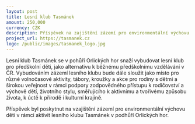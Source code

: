 ```yaml
---
layout: post
title: Lesní klub Tasmánek
amount: 250,000
currency: CZK
description: Příspěvek na zajištění zázemí pro environmentální výchovu dětí v rámci aktivit lesního klubu Tasmánek v podhůří Orlických hor
project_url: https://tasmanek.cz
logo: /public/images/tasmanek_logo.jpg
---
```


Lesní klub Tasmánek se v pohůří Orlických hor snaží vybudovat lesní klub pro předškolní děti, jako alternativu k běžnému předškolnímu vzdělávání v ČR. Vybudováním zázemí lesního klubu bude dále sloužit jako místo pro různé volnočasové aktivity, tábory, kroužky a akce pro rodiny s dětmi a širokou veřejnost v rámci podpory zodpovědného přístupu k rodičovství a výchově dětí, životního stylu, směřujícího k aktivnímu a tvořivému způsobu života, k úctě k přírodě i kulturní krajině.

Příspěvek byl poskytnut na vzajištění zázemí pro environmentální výchovu dětí v rámci aktivit lesního klubu Tasmánek v podhůří Orlických hor.
